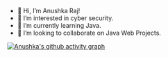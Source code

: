 - 👋 Hi, I’m Anushka Raj!
- 👀 I’m interested in cyber security.
- 🌱 I’m currently learning Java.
- 💞️ I’m looking to collaborate on Java Web Projects.


[![Anushka's github activity graph](https://activity-graph.herokuapp.com/graph?username=CreativeAnushka&theme=react-dark)](https://github.com/ashutosh00710/github-readme-activity-graph)


<!--START_SECTION:activity-->
